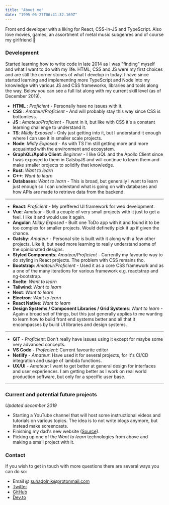 ```yaml
---
title: "About me"
date: "1995-06-27T06:41:32.169Z"
---
```


Front end developer with a liking for React, CSS-in-JS and TypeScript. Also love movies, games, an assortment of metal music subgenres and of course my girlfriend 💙

### Development
Started learning how to write code in late 2014 as I was "finding" myself and what I want to do with my life. HTML, CSS and JS were my first choices and are still the corner stones of what I develop in today. I have since started learning and implementing more TypeScript and Node into my knowledge with various JS and CSS frameworks, libraries and tools along the way. Below you can see a full list along with my current skill level (as of December 2019).

 - **HTML** : *Proficient* - Personally have no issues with it.
 - **CSS** : *Amateur/Proficient* - And will probably stay this way since CSS is bottomless.
 - **JS** : *Amateur/Proficient* - Fluent in it, but like with CSS it's a constant learning challenge to understand it.
 - **TS**: *Mildly Exposed* - Only just getting into it, but I understand it enough where I can use it in smaller scale projects.
 - **Node**: *Midly Exposed* - As with TS I'm still getting more and more acquainted with the environment and ecosystem.
 - **GraphQL/Apollo Client**: *Beginner* - I like GQL and the Apollo Client since I was exposed to them in GatsbyJS and will continue to learn them and make smaller projects to solidify that knowledge.
 - **Rust**: *Want to learn*
 - **C++**: *Want to learn*
 - **Databases**: *Want to learn* - This is broad, but generally I want to learn just enough so I can understand what is going on with databases and how APIs are made to retrieve data from the backend.

---

- **React**: *Proficient* - My preffered UI framework for web development.
- **Vue**: *Amateur* - Built a couple of very small projects with it just to get a feel. I like it and would use it again.
- **Angular**: *Mildly Exposed* - Built one ToDo app with it and found it to be too complex for smaller projects. Would definetly pick it up if given the chance.
- **Gatsby**: *Amateur* -  Personal site is built with it along with a few other projects. Like it, but need more learning to really understand some of the opinionated designs.
- **Styled Components**: *Amateur/Proficient* - Currently my favourite way to do styling in React projects. The problem with CSS remains tho.
- **Bootstrap**: *Amateur/Proficient* - Used it as a core CSS framework and as a one of the many iterations for various framework e.g. reactstrap and ng-bootstrap.
- **Svelte**: *Want to learn*
- **Tailwind**: *Want to learn*
- **Next**: *Want to learn*
- **Electron**: *Want to learn*
- **React Native**: *Want to learn*
- **Design Systems / Component Libraries / Grid Systems**: *Want to learn* - Again a broad set of things, but this just generally applies to me wanting to learn how to build front end systems better and all that it encompasses by build UI libraries and design systems.

---

- **GIT** - *Proficient*: Don't really have issues using it except for maybe some very advanced concepts.
- **VS Code** - *Profecient*: Current favourite editor
- **Netlify** - *Amateur*: Have used it for several projects, for it's CI/CD integration and usage of lambda functions.
- **UX/UI** - *Amateur*: I want to get better at general design for interfaces and user experiences. I am getting better as I work on real world production software, but only for a specific user base.

---

### Current and potential future projects

*Updated december 2019*

- Starting a YouTube channel that will host some instructional videos and tutorials on various topics. The idea is to not write blogs anymore, but instead make screencasts.
- Finishing my dad's new website ([Source](https://github.com/zasuh/SuhadolnikPhoto)).
- Picking up one of the *Want to learn* technologies from above and making a small project with it.

### Contact

If you wish to get in touch with more questions there are several ways you can do so:

- Email @ suhadolnik@protonmail.com
- [Twitter](https://twitter.com/zasuh_)
- [GitHub](https://github.com/zasuh)
- [Dev.to](https://dev.to/zasuh_)